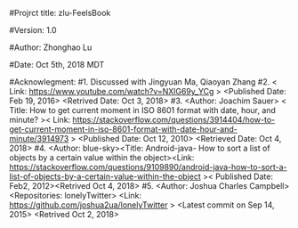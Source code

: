 #Projrct title: zlu-FeelsBook

#Version: 1.0

#Author: Zhonghao Lu

#Date: Oct 5th, 2018 MDT

#Acknowlegment: 
#1. Discussed with Jingyuan Ma, Qiaoyan Zhang
#2.<YOutube vedio> <Creator Name: Ishwar Singh> <Vedio Title: Set up Array Adapter for 
ListView> < Link: https://www.youtube.com/watch?v=NXlG69y_YCg > <Published Date: Feb 19, 2016> <Retrived Date: Oct 3, 2018>
#3.<Stackoverflow webpage> <Author: Joachim Sauer> < Title: How to get current moment in ISO 8601 format with date, hour, and minute? >< Link: https://stackoverflow.com/questions/3914404/how-to-get-current-moment-in-iso-8601-format-with-date-hour-and-minute/3914973 > <Published Date: Oct 12, 2010> <Retrieved Date: Oct 4, 2018>
#4. <Stackoverflow webpage> <Author: blue-sky><Title: Android-java- How to sort a list of objects by a certain value within the object><Link: https://stackoverflow.com/questions/9109890/android-java-how-to-sort-a-list-of-objects-by-a-certain-value-within-the-object >< Published Date: Feb2, 2012><Retrived Oct 4, 2018>
#5. <Github> <Author: Joshua Charles Campbell> <Repositories: lonelyTwitter> <Link: https://github.com/joshua2ua/lonelyTwitter > <Latest commit on Sep 14, 2015> <Retrived Oct 2, 2018>
